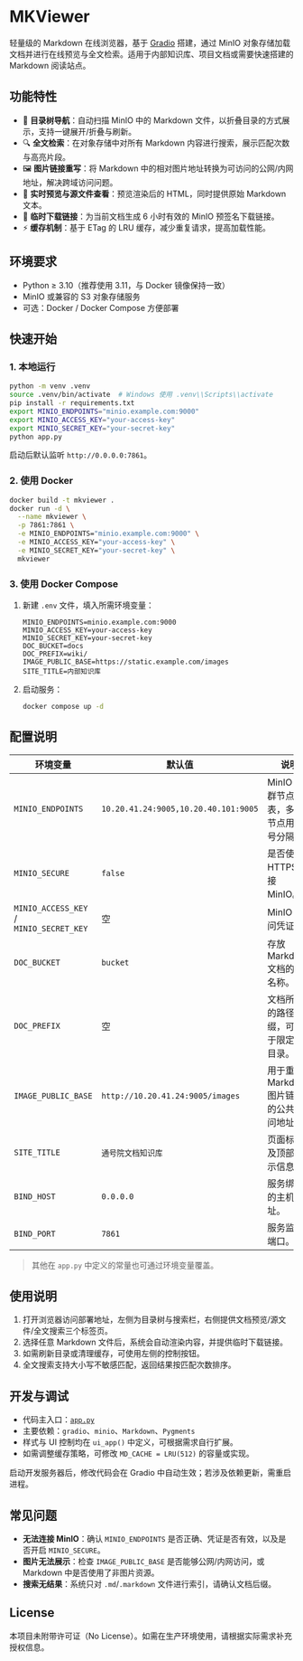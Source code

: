 # MKViewer

轻量级的 Markdown 在线浏览器，基于 [Gradio](https://www.gradio.app/) 搭建，通过 MinIO 对象存储加载文档并进行在线预览与全文检索。适用于内部知识库、项目文档或需要快速搭建的 Markdown 阅读站点。

## 功能特性

- 📁 **目录树导航**：自动扫描 MinIO 中的 Markdown 文件，以折叠目录的方式展示，支持一键展开/折叠与刷新。
- 🔍 **全文检索**：在对象存储中对所有 Markdown 内容进行搜索，展示匹配次数与高亮片段。
- 🖼️ **图片链接重写**：将 Markdown 中的相对图片地址转换为可访问的公网/内网地址，解决跨域访问问题。
- 📝 **实时预览与源文件查看**：预览渲染后的 HTML，同时提供原始 Markdown 文本。
- 🔗 **临时下载链接**：为当前文档生成 6 小时有效的 MinIO 预签名下载链接。
- ⚡ **缓存机制**：基于 ETag 的 LRU 缓存，减少重复请求，提高加载性能。

## 环境要求

- Python ≥ 3.10（推荐使用 3.11，与 Docker 镜像保持一致）
- MinIO 或兼容的 S3 对象存储服务
- 可选：Docker / Docker Compose 方便部署

## 快速开始

### 1. 本地运行

```bash
python -m venv .venv
source .venv/bin/activate  # Windows 使用 .venv\\Scripts\\activate
pip install -r requirements.txt
export MINIO_ENDPOINTS="minio.example.com:9000"
export MINIO_ACCESS_KEY="your-access-key"
export MINIO_SECRET_KEY="your-secret-key"
python app.py
```

启动后默认监听 `http://0.0.0.0:7861`。

### 2. 使用 Docker

```bash
docker build -t mkviewer .
docker run -d \
  --name mkviewer \
  -p 7861:7861 \
  -e MINIO_ENDPOINTS="minio.example.com:9000" \
  -e MINIO_ACCESS_KEY="your-access-key" \
  -e MINIO_SECRET_KEY="your-secret-key" \
  mkviewer
```

### 3. 使用 Docker Compose

1. 新建 `.env` 文件，填入所需环境变量：

   ```env
   MINIO_ENDPOINTS=minio.example.com:9000
   MINIO_ACCESS_KEY=your-access-key
   MINIO_SECRET_KEY=your-secret-key
   DOC_BUCKET=docs
   DOC_PREFIX=wiki/
   IMAGE_PUBLIC_BASE=https://static.example.com/images
   SITE_TITLE=内部知识库
   ```

2. 启动服务：

   ```bash
   docker compose up -d
   ```

## 配置说明

| 环境变量 | 默认值 | 说明 |
| -------- | ------ | ---- |
| `MINIO_ENDPOINTS` | `10.20.41.24:9005,10.20.40.101:9005` | MinIO 集群节点列表，多个节点用逗号分隔。 |
| `MINIO_SECURE` | `false` | 是否使用 HTTPS 连接 MinIO。 |
| `MINIO_ACCESS_KEY` / `MINIO_SECRET_KEY` | 空 | MinIO 访问凭证。 |
| `DOC_BUCKET` | `bucket` | 存放 Markdown 文档的桶名称。 |
| `DOC_PREFIX` | 空 | 文档所在的路径前缀，可用于限定子目录。 |
| `IMAGE_PUBLIC_BASE` | `http://10.20.41.24:9005/images` | 用于重写 Markdown 图片链接的公共访问地址。 |
| `SITE_TITLE` | `通号院文档知识库` | 页面标题及顶部提示信息。 |
| `BIND_HOST` | `0.0.0.0` | 服务绑定的主机地址。 |
| `BIND_PORT` | `7861` | 服务监听端口。 |

> 其他在 `app.py` 中定义的常量也可通过环境变量覆盖。

## 使用说明

1. 打开浏览器访问部署地址，左侧为目录树与搜索栏，右侧提供文档预览/源文件/全文搜索三个标签页。
2. 选择任意 Markdown 文件后，系统会自动渲染内容，并提供临时下载链接。
3. 如需刷新目录或清理缓存，可使用左侧的控制按钮。
4. 全文搜索支持大小写不敏感匹配，返回结果按匹配次数排序。

## 开发与调试

- 代码主入口：[`app.py`](app.py)
- 主要依赖：`gradio`、`minio`、`Markdown`、`Pygments`
- 样式与 UI 控制均在 `ui_app()` 中定义，可根据需求自行扩展。
- 如需调整缓存策略，可修改 `MD_CACHE = LRU(512)` 的容量或实现。

启动开发服务器后，修改代码会在 Gradio 中自动生效；若涉及依赖更新，需重启进程。

## 常见问题

- **无法连接 MinIO**：确认 `MINIO_ENDPOINTS` 是否正确、凭证是否有效，以及是否开启 `MINIO_SECURE`。
- **图片无法展示**：检查 `IMAGE_PUBLIC_BASE` 是否能够公网/内网访问，或 Markdown 中是否使用了非图片资源。
- **搜索无结果**：系统只对 `.md`/`.markdown` 文件进行索引，请确认文档后缀。

## License

本项目未附带许可证（No License）。如需在生产环境使用，请根据实际需求补充授权信息。
